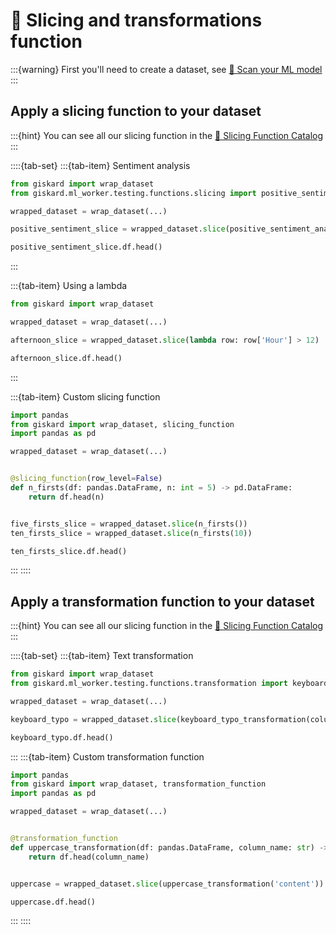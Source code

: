 # 🔪 Slicing and transformations function

:::{warning}
First you'll need to create a dataset,
see [🔬 Scan your ML model](../scan/index.md)
:::

## Apply a slicing function to your dataset

:::{hint}
You can see all our slicing function in the [🔪 Slicing Function Catalog](../../guides/slicing-function-catalog/index.rst)
:::

::::{tab-set}
:::{tab-item} Sentiment analysis

```python
from giskard import wrap_dataset
from giskard.ml_worker.testing.functions.slicing import positive_sentiment_analysis

wrapped_dataset = wrap_dataset(...)

positive_sentiment_slice = wrapped_dataset.slice(positive_sentiment_analysis(column_name='content'))

positive_sentiment_slice.df.head()

```

:::

:::{tab-item} Using a lambda

```python
from giskard import wrap_dataset

wrapped_dataset = wrap_dataset(...)

afternoon_slice = wrapped_dataset.slice(lambda row: row['Hour'] > 12)

afternoon_slice.df.head()

```

:::

:::{tab-item} Custom slicing function

```python
import pandas
from giskard import wrap_dataset, slicing_function
import pandas as pd

wrapped_dataset = wrap_dataset(...)


@slicing_function(row_level=False)
def n_firsts(df: pandas.DataFrame, n: int = 5) -> pd.DataFrame:
    return df.head(n)


five_firsts_slice = wrapped_dataset.slice(n_firsts())
ten_firsts_slice = wrapped_dataset.slice(n_firsts(10))

ten_firsts_slice.df.head()

```

:::
::::

## Apply a transformation function to your dataset

:::{hint}
You can see all our slicing function in the [🔪 Slicing Function Catalog](../../guides/slicing-function-catalog/index.rst)
:::

::::{tab-set}
:::{tab-item} Text transformation

```python
from giskard import wrap_dataset
from giskard.ml_worker.testing.functions.transformation import keyboard_typo_transformation

wrapped_dataset = wrap_dataset(...)

keyboard_typo = wrapped_dataset.slice(keyboard_typo_transformation(column_name='content'))

keyboard_typo.df.head()

```

:::
:::{tab-item} Custom transformation function

```python
import pandas
from giskard import wrap_dataset, transformation_function
import pandas as pd

wrapped_dataset = wrap_dataset(...)


@transformation_function
def uppercase_transformation(df: pandas.DataFrame, column_name: str) -> pd.DataFrame:
    return df.head(column_name)


uppercase = wrapped_dataset.slice(uppercase_transformation('content'))

uppercase.df.head()

```

:::
::::
